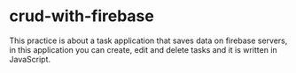 # crud-with-firebase
This practice is about a task application that saves data on firebase servers, in this application you can create, edit and delete tasks and it is written in JavaScript.
